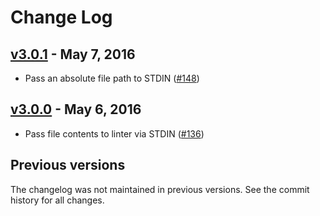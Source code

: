 # Change Log

## [v3.0.1] - May 7, 2016

- Pass an absolute file path to STDIN ([#148])

[v3.0.1]: https://github.com/AtomLinter/linter-scss-lint/compare/v3.0.0...v3.0.1
[#148]: https://github.com/AtomLinter/linter-scss-lint/pull/148

## [v3.0.0] - May 6, 2016

- Pass file contents to linter via STDIN ([#136])

[v3.0.0]: https://github.com/AtomLinter/linter-scss-lint/compare/v2.5.1...v3.0.0
[#136]: https://github.com/AtomLinter/linter-scss-lint/pull/136

## Previous versions

The changelog was not maintained in previous versions. See the commit history
for all changes.
